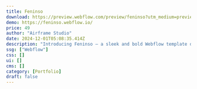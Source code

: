 ```yaml
---
title: Feninso
download: https://preview.webflow.com/preview/feninso?utm_medium=preview_link&utm_source=designer&utm_content=feninso&preview=d476f8cc4de670d883a7f0f62ebee536&locale=en&workflow=preview
demo: https://feninso.webflow.io/
price: 49
author: "Airframe Studio"
date: 2024-12-01T05:08:35.414Z
description: "Introducing Feninso – a sleek and bold Webflow template designed for portfolios and the fashion industry. With its dark, sophisticated aesthetic, Feninso provides a striking and modern platform to showcase your work with style and impact."
ssg: ["Webflow"]
css: []
ui: []
cms: []
category: [Portfolio]
draft: false
---
```

